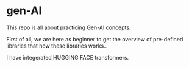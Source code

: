 # gen-AI
This repo is all about practicing Gen-AI concepts.

First of all, we are here as beginner to get the overview  of pre-defined libraries that how these libraries works..

I have integerated HUGGING FACE transformers.


